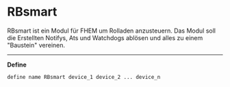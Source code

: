 # RBsmart
<p>RBsmart ist ein Modul für FHEM um Rolladen anzusteuern. Das Modul soll die Erstellten Notifys, Ats und Watchdogs ablösen und alles zu einem "Baustein" vereinen.</p>
<hr>
<b>Define</b>
</p><code>define name RBsmart device_1 device_2 ... device_n</code></p>
